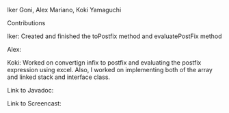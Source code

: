 Iker Goni, Alex Mariano, Koki Yamaguchi

Contributions

 Iker: Created and finished the toPostfix method and evaluatePostFix method
 
 Alex:
 
 Koki: Worked on convertign infix to postfix and evaluating the postfix expression using excel. Also, I worked on implementing both of the array and linked stack and interface class.
 
 Link to Javadoc:
 
 Link to Screencast:
